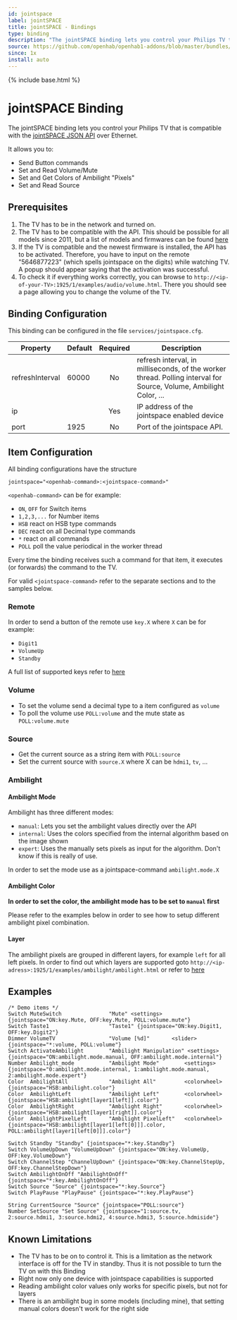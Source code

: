 ```yaml
---
id: jointspace
label: jointSPACE
title: jointSPACE - Bindings
type: binding
description: "The jointSPACE binding lets you control your Philips TV that is compatible with the [jointSPACE JSON API](http://jointspace.sourceforge.net/projectdata/documentation/jasonApi/index.html) over Ethernet."
source: https://github.com/openhab/openhab1-addons/blob/master/bundles/binding/org.openhab.binding.jointspace/README.md
since: 1x
install: auto
---
```


<!-- Attention authors: Do not edit directly. Please add your changes to the appropriate source repository -->

{% include base.html %}

# jointSPACE Binding

The jointSPACE binding lets you control your Philips TV that is compatible with the [jointSPACE JSON API](http://jointspace.sourceforge.net/projectdata/documentation/jasonApi/index.html) over Ethernet. 

It allows you to:

* Send Button commands
* Set and Read Volume/Mute
* Set and Get Colors of Ambilight "Pixels"
* Set and Read Source

## Prerequisites

1. The TV has to be in the network and turned on.
1. The TV has to be compatible with the API. This should be possible for all models since 2011, but a list of models and firmwares can be found [here](http://jointspace.sourceforge.net/download.html)
1. If the TV is compatible and the newest firmware is installed, the API has to be activated. Therefore, you have to input on the remote "5646877223" (which spells jointspace on the digits) while watching TV. A popup should appear saying that the activation was successful. 
1. To check it if everything works correctly, you can browse to `http://<ip-of-your-TV>:1925/1/examples/audio/volume.html`. There you should see a page allowing you to change the volume of the TV.

## Binding Configuration

This binding can be configured in the file `services/jointspace.cfg`.

| Property | Default | Required | Description |
|----------|---------|:--------:|-------------|
| refreshInterval | 60000 | No  | refresh interval, in milliseconds, of the worker thread. Polling interval for Source, Volume, Ambilight Color, ... |
| ip       |         |   Yes    | IP address of the jointspace enabled device |
| port     | 1925    |   No     | Port of the jointspace API. |


## Item Configuration

All binding configurations have the structure 

```
jointspace="<openhab-command>:<jointspace-command>"
```

`<openhab-command>` can be for example:

* `ON`, `OFF` for Switch items
* `1,2,3,...` for Number items
* `HSB` react on HSB type commands
* `DEC` react on all Decimal type commands
* `*` react on all commands
* `POLL` poll the value periodical in the worker thread

Every time the binding receives such a command for that item, it executes (or forwards) the command to the TV.

For valid `<jointspace-command>` refer to the separate sections and to the samples below.

### Remote

In order to send a button of the remote use `key.X` where `X` can be for example:

* `Digit1`
* `VolumeUp`
* `Standby`

A full list of supported keys refer to [here](http://jointspace.sourceforge.net/projectdata/documentation/jasonApi/1/doc/API-Method-input-key-POST.html)

### Volume

* To set the volume send a decimal type to a item configured as `volume`
* To poll the volume use `POLL:volume` and the mute state as `POLL:volume.mute`

### Source

* Get the current source as a string item with `POLL:source`
* Set the current source with `source.X` where X can be `hdmi1`, `tv`, ...

### Ambilight

#### Ambilight Mode

Ambilight has three different modes:

* `manual`: Lets you set the ambilight values directly over the API 
* `internal`: Uses the colors specified from the internal algorithm based on the image shown
* `expert`: Uses the manually sets pixels as input for the algorithm. Don't know if this is really of use.

In order to set the mode use as a jointspace-command `ambilight.mode.X`

#### Ambilight Color

**In order to set the color, the ambilight mode has to be set to `manual` first**

Please refer to the examples below in order to see how to setup different ambilight pixel combination.

#### Layer

The ambilight pixels are grouped in different layers, for example `left` for all left pixels. In order to find out which layers are supported goto `http://<ip-adress>:1925/1/examples/ambilight/ambilight.html` or refer to [here](http://jointspace.sourceforge.net/projectdata/documentation/jasonApi/1/doc/API-Method-ambilight-cached-POST.html)

## Examples

```
/* Demo items */
Switch MuteSwitch				"Mute" <settings> {jointspace="ON:key.Mute, OFF:key.Mute, POLL:volume.mute"}
Switch Taste1					"Taste1" {jointspace="ON:key.Digit1, OFF:key.Digit2"}
Dimmer VolumeTV 				"Volume [%d]"		<slider> {jointspace="*:volume, POLL:volume"}
Switch ActivateAmbilight		"Ambilight Manipulation" <settings> 		 {jointspace="ON:ambilight.mode.manual, OFF:ambilight.mode.internal"}
Number Ambilight_mode			"Ambilight Mode"	    <settings>	 {jointspace="0:ambilight.mode.internal, 1:ambilight.mode.manual, 2:ambilight.mode.expert"}
Color  AmbilightAll			    "Ambilight All"			<colorwheel> {jointspace="HSB:ambilight.color"}
Color  AmbilightLeft			"Ambilight Left"		<colorwheel> {jointspace="HSB:ambilight[layer1[left]].color"}
Color  AmbilightRight			"Ambilight Right"		<colorwheel> {jointspace="HSB:ambilight[layer1[right]].color"}
Color  AmbilightPixelLeft		"Ambilight PixelLeft"	<colorwheel> {jointspace="HSB:ambilight[layer1[left[0]]].color, POLL:ambilight[layer1[left[0]]].color"}

Switch Standby "Standby" {jointspace="*:key.Standby"}
Switch VolumeUpDown "VolumeUpDown" {jointspace="ON:key.VolumeUp, OFF:key.VolumeDown"}
Switch ChannelStep "ChannelUpDown" {jointspace="ON:key.ChannelStepUp, OFF:key.ChannelStepDown"}
Switch AmbilightOnOff "AmbilightOnOff" {jointspace="*:key.AmbilightOnOff"}
Switch Source "Source" {jointspace="*:key.Source"}
Switch PlayPause "PlayPause" {jointspace="*:key.PlayPause"}

String CurrentSource "Source" {jointspace="POLL:source"}
Number SetSource "Set Source" {jointspace="1:source.tv, 2:source.hdmi1, 3:source.hdmi2, 4:source.hdmi3, 5:source.hdmiside"}
```

## Known Limitations

* The TV has to be on to control it. This is a limitation as the network interface is off for the TV in standby. Thus it is not possible to turn the TV on with this Binding
* Right now only one device with jointspace capabilities is supported
* Reading ambilight color values only works for specific pixels, but not for layers
* There is an ambilight bug in some models (including mine), that setting manual colors doesn't work for the right side

